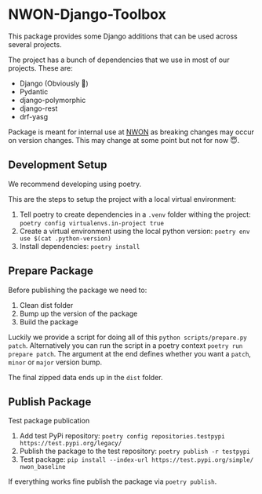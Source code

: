 # NWON-Django-Toolbox

This package provides some Django additions that can be used across several projects.

The project has a bunch of dependencies that we use in most of our projects. These are:

- Django (Obviously 🧠)
- Pydantic
- django-polymorphic
- django-rest
- drf-yasg

Package is meant for internal use at [NWON](https://nwon.de) as breaking changes may occur on version changes. This may change at some point but not for now 😇.

## Development Setup

We recommend developing using poetry.

This are the steps to setup the project with a local virtual environment:

1. Tell poetry to create dependencies in a `.venv` folder withing the project: `poetry config virtualenvs.in-project true`
1. Create a virtual environment using the local python version: `poetry env use $(cat .python-version)`
1. Install dependencies: `poetry install`

## Prepare Package

Before publishing the package we need to:

1. Clean dist folder
1. Bump up the version of the package
1. Build the package

Luckily we provide a script for doing all of this `python scripts/prepare.py patch`. Alternatively you can run the script in a poetry context `poetry run prepare patch`. The argument at the end defines whether you want a `patch`, `minor` or `major` version bump.

The final zipped data ends up in the `dist` folder.

## Publish Package 

Test package publication

1. Add test PyPi repository: `poetry config repositories.testpypi https://test.pypi.org/legacy/`
2. Publish the package to the test repository: `poetry publish -r testpypi`
3. Test package: `pip install --index-url https://test.pypi.org/simple/ nwon_baseline`

If everything works fine publish the package via `poetry publish`.
